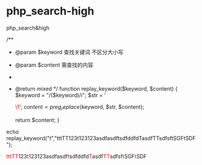 # php_search-high
php_search&amp;high


/**
 * @param $keyword 查找关键词 不区分大小写
 * @param $content 需查找的内容
 *
 * @return mixed
 */
function replay_keyword($keyword, $content)
{
    $keyword = "/($keyword)/i";
    $str     = '<p style="display: inline;color: red;">\\1</p>';
    $content = preg_replace($keyword, $str, $content);

    return $content;
}

echo replay_keyword("t","tttTT123t123123asdfasdftsdfddfdTasdfTTsdfsftSGFtSDF");


<p style="display: inline;color: red;">t</p><p style="display: inline;color: red;">t</p><p style="display: inline;color: red;">t</p><p style="display: inline;color: red;">T</p><p style="display: inline;color: red;">T</p>123<p style="display: inline;color: red;">t</p>123123asdfasdf<p style="display: inline;color: red;">t</p>sdfddfd<p style="display: inline;color: red;">T</p>asdf<p style="display: inline;color: red;">T</p><p style="display: inline;color: red;">T</p>sdfsf<p style="display: inline;color: red;">t</p>SGF<p style="display: inline;color: red;">t</p>SDF
